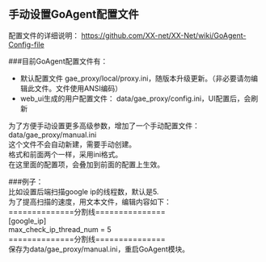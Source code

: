 ## 手动设置GoAgent配置文件   


配置文件的详细说明：
https://github.com/XX-net/XX-Net/wiki/GoAgent-Config-file  
  
###目前GoAgent配置文件有：  
+ 默认配置文件 gae_proxy/local/proxy.ini，随版本升级更新。（非必要请勿编辑此文件。文件使用ANSI编码）  
+ web_ui生成的用户配置文件： data/gae_proxy/config.ini，UI配置后，会刷新  
  
为了方便手动设置更多高级参数，增加了一个手动配置文件：  
data/gae_proxy/manual.ini  
  这个文件不会自动新建，需要手动创建。  
  格式和前面两个一样，采用ini格式。  
  在这里面的配置项，会叠加到前面的配置上生效。  
  
###例子：  
比如设置后端扫描google ip的线程数，默认是5.  
为了提高扫描的速度，用文本文件，编辑内容如下：  
==============分割线===============      
    [google_ip]  
    max_check_ip_thread_num = 5  
==============分割线===============   
保存为data/gae_proxy/manual.ini，重启GoAgent模块。  
